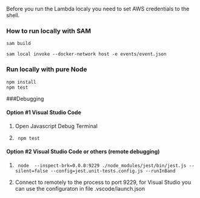 Before you run the Lambda localy you need to set AWS credentials to the shell.

### How to run locally with SAM

    sam build

    sam local invoke --docker-network host -e events/event.json

### Run locally with pure Node

    npm install
    npm test

###Debugging

#### Option #1 Visual Studio Code

1. Open Javascript Debug Terminal
1.      npm test

#### Option #2 Visual Studio Code or others (remote debugging)

1.      node  --inspect-brk=0.0.0:9229 ./node_modules/jest/bin/jest.js --silent=false --config=jest.unit-tests.config.js --runInBand
1. Connect to remotely to the process to port 9229, for Visual Studio you can use the configuraton in file .vscode/launch.json
